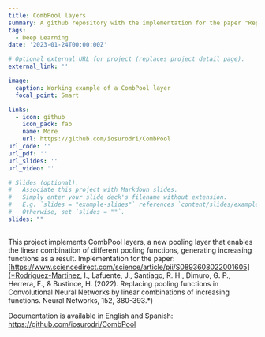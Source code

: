 ```yaml
---
title: CombPool layers
summary: A github repository with the implementation for the paper "Replacing pooling functions in Convolutional Neural Networks by linear combinations of increasing functions".
tags:
  - Deep Learning
date: '2023-01-24T00:00:00Z'

# Optional external URL for project (replaces project detail page).
external_link: ''

image:
  caption: Working example of a CombPool layer
  focal_point: Smart

links:
  - icon: github
    icon_pack: fab
    name: More
    url: https://github.com/iosurodri/CombPool
url_code: ''
url_pdf: ''
url_slides: ''
url_video: ''

# Slides (optional).
#   Associate this project with Markdown slides.
#   Simply enter your slide deck's filename without extension.
#   E.g. `slides = "example-slides"` references `content/slides/example-slides.md`.
#   Otherwise, set `slides = ""`.
slides: ""
---
```


This project implements CombPool layers, a new pooling layer that enables the linear combination of different pooling functions, generating increasing functions as a result. Implementation for the paper: [https://www.sciencedirect.com/science/article/pii/S0893608022001605](*Rodriguez-Martinez, I., Lafuente, J., Santiago, R. H., Dimuro, G. P., Herrera, F., & Bustince, H. (2022). Replacing pooling functions in Convolutional Neural Networks by linear combinations of increasing functions. Neural Networks, 152, 380-393.*)

Documentation is available in English and Spanish: https://github.com/iosurodri/CombPool

